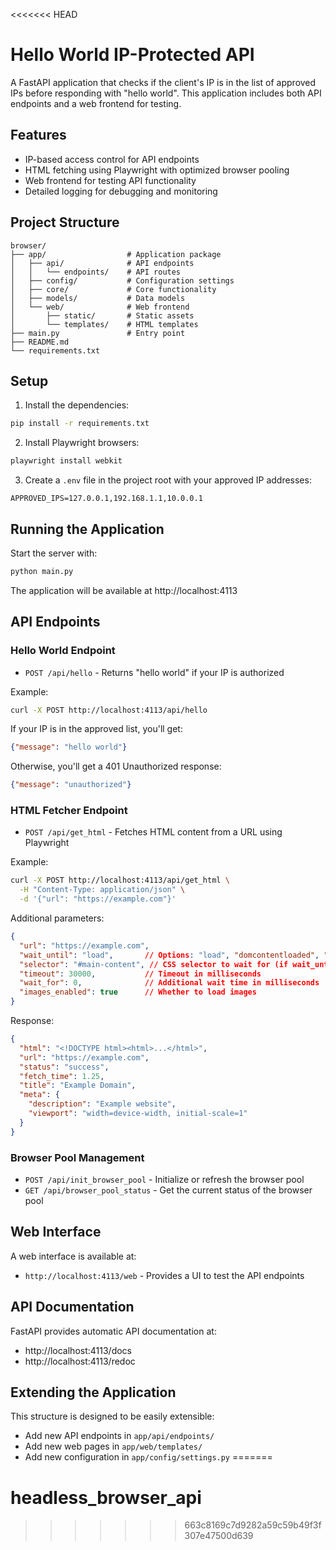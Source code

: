<<<<<<< HEAD
# Hello World IP-Protected API

A FastAPI application that checks if the client's IP is in the list of approved IPs before responding with "hello world". This application includes both API endpoints and a web frontend for testing.

## Features

- IP-based access control for API endpoints
- HTML fetching using Playwright with optimized browser pooling
- Web frontend for testing API functionality
- Detailed logging for debugging and monitoring

## Project Structure

```
browser/
├── app/                  # Application package
│   ├── api/              # API endpoints
│   │   └── endpoints/    # API routes
│   ├── config/           # Configuration settings
│   ├── core/             # Core functionality
│   ├── models/           # Data models
│   └── web/              # Web frontend
│       ├── static/       # Static assets
│       └── templates/    # HTML templates
├── main.py               # Entry point
├── README.md
└── requirements.txt
```

## Setup

1. Install the dependencies:
```bash
pip install -r requirements.txt
```

2. Install Playwright browsers:
```bash
playwright install webkit
```

3. Create a `.env` file in the project root with your approved IP addresses:
```
APPROVED_IPS=127.0.0.1,192.168.1.1,10.0.0.1
```

## Running the Application

Start the server with:
```bash
python main.py
```

The application will be available at http://localhost:4113

## API Endpoints

### Hello World Endpoint

- `POST /api/hello` - Returns "hello world" if your IP is authorized

Example:
```bash
curl -X POST http://localhost:4113/api/hello
```

If your IP is in the approved list, you'll get:
```json
{"message": "hello world"}
```

Otherwise, you'll get a 401 Unauthorized response:
```json
{"message": "unauthorized"}
```

### HTML Fetcher Endpoint

- `POST /api/get_html` - Fetches HTML content from a URL using Playwright

Example:
```bash
curl -X POST http://localhost:4113/api/get_html \
  -H "Content-Type: application/json" \
  -d '{"url": "https://example.com"}'
```

Additional parameters:
```json
{
  "url": "https://example.com",
  "wait_until": "load",       // Options: "load", "domcontentloaded", "networkidle", "selector"
  "selector": "#main-content", // CSS selector to wait for (if wait_until is "selector")
  "timeout": 30000,           // Timeout in milliseconds
  "wait_for": 0,              // Additional wait time in milliseconds
  "images_enabled": true      // Whether to load images
}
```

Response:
```json
{
  "html": "<!DOCTYPE html><html>...</html>",
  "url": "https://example.com",
  "status": "success",
  "fetch_time": 1.25,
  "title": "Example Domain",
  "meta": {
    "description": "Example website",
    "viewport": "width=device-width, initial-scale=1"
  }
}
```

### Browser Pool Management

- `POST /api/init_browser_pool` - Initialize or refresh the browser pool
- `GET /api/browser_pool_status` - Get the current status of the browser pool

## Web Interface

A web interface is available at:
- `http://localhost:4113/web` - Provides a UI to test the API endpoints

## API Documentation

FastAPI provides automatic API documentation at:
- http://localhost:4113/docs
- http://localhost:4113/redoc

## Extending the Application

This structure is designed to be easily extensible:
- Add new API endpoints in `app/api/endpoints/`
- Add new web pages in `app/web/templates/`
- Add new configuration in `app/config/settings.py` 
=======
# headless_browser_api
>>>>>>> 663c8169c7d9282a59c59b49f3f307e47500d639
